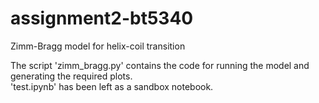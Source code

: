 # assignment2-bt5340
Zimm-Bragg model for helix-coil transition

The script 'zimm_bragg.py' contains the code for running the model and generating the required plots.     
'test.ipynb' has been left as a sandbox notebook.
